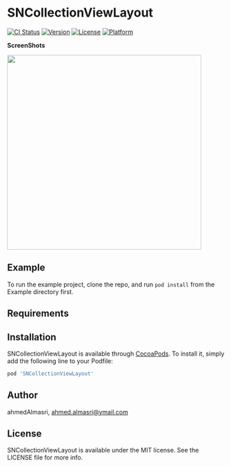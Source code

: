 # SNCollectionViewLayout

[![CI Status](https://img.shields.io/travis/ahmedAlmasri/SNCollectionViewLayout.svg?style=flat)](https://travis-ci.org/ahmedAlmasri/SNCollectionViewLayout)
[![Version](https://img.shields.io/cocoapods/v/SNCollectionViewLayout.svg?style=flat)](https://cocoapods.org/pods/SNCollectionViewLayout)
[![License](https://img.shields.io/cocoapods/l/SNCollectionViewLayout.svg?style=flat)](https://cocoapods.org/pods/SNCollectionViewLayout)
[![Platform](https://img.shields.io/cocoapods/p/SNCollectionViewLayout.svg?style=flat)](https://cocoapods.org/pods/SNCollectionViewLayout)


<b>ScreenShots</b>

<img src="https://github.com/ahmedAlmasri/SNCollectionViewLayout/blob/master/screenshot/img1.png"  width="450">


## Example

To run the example project, clone the repo, and run `pod install` from the Example directory first.

## Requirements

## Installation

SNCollectionViewLayout is available through [CocoaPods](https://cocoapods.org). To install
it, simply add the following line to your Podfile:

```ruby
pod 'SNCollectionViewLayout'
```

## Author

ahmedAlmasri, ahmed.almasri@ymail.com

## License

SNCollectionViewLayout is available under the MIT license. See the LICENSE file for more info.
